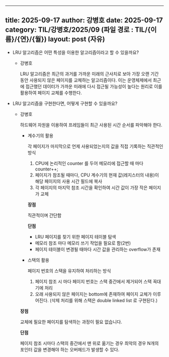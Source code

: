 
 ---
 title: 2025-09-17
 author: 강병호
 date: 2025-09-17
 category: TIL/강병호/2025/09 (파일 경로 : TIL/{이름}/{연}/{월})
 layout: post (자유)
 ---

- LRU 알고리즘은 어떤 특성을 이용한 알고리즘이라고 할 수 있을까요?
    - 강병호
        
        LRU 알고리즘은 최근의 과거를 가까운 미래의 근사치로 보아 가장 오랜 기간 동안 사용되지 않은 페이지를 교체하는 알고리즘이다. 이는 운영체제에서 최근에 접근했던 데이터가 가까운 미래에 다시 접근될 가능성이 높다는 원리로 이를 활용하여 페이지 교체를 수행한다.
        
- LRU 알고리즘을 구현한다면, 어떻게 구현할 수 있을까요?
    - 강병호
        
        하드웨어 자원을 이용하여 프레임들이 최근 사용된 시간 순서를 파악해야 한다.
        
        - 계수기의 활용
            
            각 페이지가 마지막으로 언제 사용되었는지의 값을 직접 기록하는 직관적인 방식
            
            1. CPU에 논리적인 counter 를 두어 메모리에 접근할 때 마다 counter++;
            2. 페이지가 참조될 때마다, CPU 계수기의 현재 값(레지스터의 내용)이 해당 페이지의 사용 시간 필드에 복사
            3. 각 페이지의 마지막 참조 시간을 확인하여 시간 값이 가장 작은 페이지가 교체
            
            **장점**
            
            직관적이며 간단함
            
            **단점**
            
            - LRU 페이지를 찾기 위한 페이지 테이블 탐색
            - 메모리 참조 마다 메모리 쓰기 작업을 필요로 함(2번)
            - 페이지 테이블이 변경될 때마다 시간 값을 관리하는 overflow가 존재
        
        - 스택의 활용
            
            페이지 번호의 스택을 유지하여 처리하는 방식
            
            1. 페이지 참조 시 마다 페이지 번호는 스택 중간에서 제거되어 스택 꼭대기에 처리
            2. 오래 사용되지 않은 페이지는 bottom에 존재하여 페이지 교체가 이루어진다. (삭제 처리를 위해 스택은 double linked list 로 구현된다.)
        
        **장점**
        
        교체에 필요한 페이지를 탐색하는 과정이 필요 없습니다.
        
        **단점**
        
        페이지 참조 시마다 스택의 중간에서 맨 위로 옮기는 경우 최악의 경우 N개의 포인터 값을 변경해야 하는 오버헤드가 발생할 수 있다.
